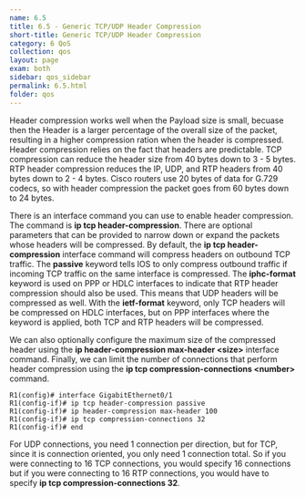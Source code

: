 ```yaml
---
name: 6.5
title: 6.5 - Generic TCP/UDP Header Compression
short-title: Generic TCP/UDP Header Compression
category: 6 QoS
collection: qos
layout: page
exam: both
sidebar: qos_sidebar
permalink: 6.5.html
folder: qos
---
```

Header compression works well when the Payload size is small, becuase then the Header is a larger percentage of the overall size of the packet, resulting in a higher compression ration when the header is compressed. Header compression relies on the fact that headers are predictable. TCP compression can reduce the header size from 40 bytes down to 3 - 5 bytes. RTP header compression reduces the IP, UDP, and RTP headers from 40 bytes down to 2 - 4 bytes. Cisco routers use 20 bytes of data for G.729 codecs, so with header compression the packet goes from 60 bytes down to 24 bytes.

There is an interface command you can use to enable header compression. The command is **ip tcp header-compression**. There are optional parameters that can be provided to narrow down or expand the packets whose headers will be compressed. By default, the **ip tcp header-compression** interface command will compress headers on outbound TCP traffic. The **passive** keyword tells IOS to only compress outbound traffic if incoming TCP traffic on the same interface is compressed. The **iphc-format** keyword is used on PPP or HDLC interfaces to indicate that RTP header compression should also be used. This means that UDP headers will be compressed as well. With the **ietf-format** keyword, only TCP headers will be compressed on HDLC interfaces, but on PPP interfaces where the keyword is applied, both TCP and RTP headers will be compressed.

We can also optionally configure the maximum size of the compressed header using the **ip header-compression max-header \<size\>** interface command. Finally, we can limit the number of connections that perform header compression using the **ip tcp compression-connections \<number\>** command.
```
R1(config)# interface GigabitEthernet0/1
R1(config-if)# ip tcp header-compression passive
R1(config-if)# ip header-compression max-header 100
R1(config-if)# ip tcp compression-connections 32
R1(config-if)# end
```
For UDP connections, you need 1 connection per direction, but for TCP, since it is connection oriented, you only need 1 connection total. So if you were connecting to 16 TCP connections, you would specify 16 connections but if you were connecting to 16 RTP connections, you would have to specify **ip tcp compression-connections 32**.
